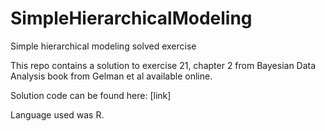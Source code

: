 # SimpleHierarchicalModeling
 Simple hierarchical modeling solved exercise

 This repo contains a solution to exercise 21, chapter 2 from Bayesian Data Analysis book from Gelman et al available online.

 Solution code can be found here: [link]

 Language used was R.
